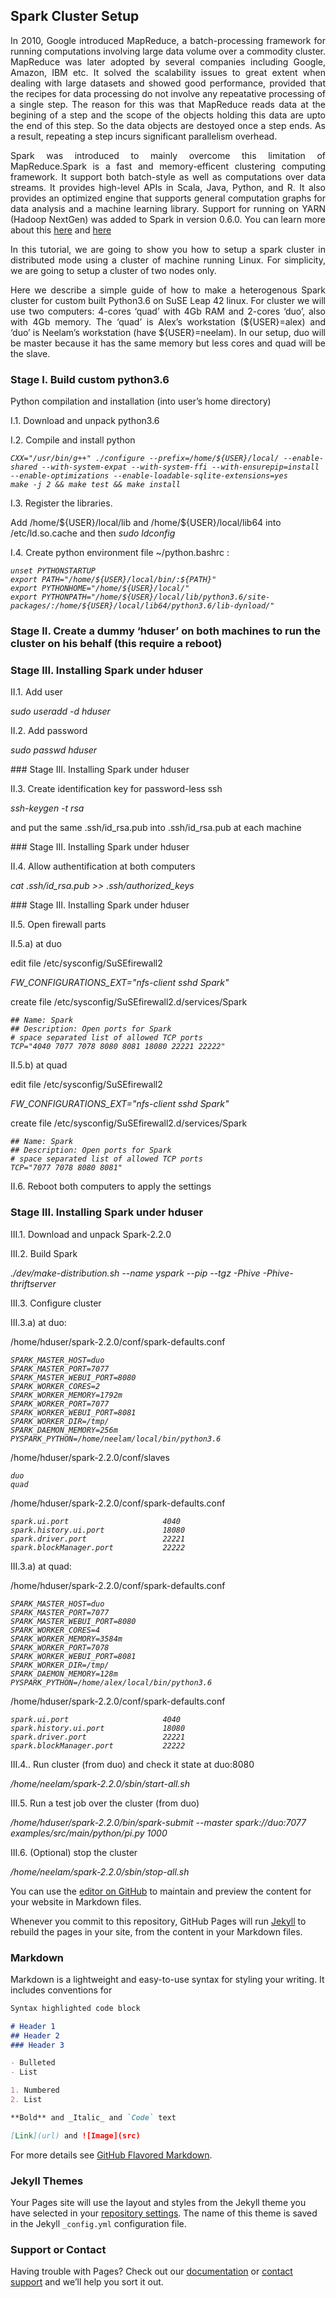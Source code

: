 ## Spark Cluster Setup

<p align="justify">
In 2010, Google introduced MapReduce, a batch-processing framework for running computations involving large data volume over a commodity cluster. MapReduce was later adopted by several companies including Google, Amazon, IBM etc. It solved the scalability issues to great extent when dealing with large datasets and showed good performance, provided that the recipes for data processing do not involve any repeatative processing of a single step. The reason for this was that MapReduce reads data at the begining of a step and the scope of the objects holding this data are upto the end of this step. So the data objects are destoyed once a step ends. As a result, repeating a step incurs significant parallelism overhead. 
</p>
<p align="justify">
Spark was introduced to mainly overcome this limitation of MapReduce.Spark is a fast and memory-efficent clustering computing framework. It support both batch-style as well as computations over data streams. It provides high-level APIs in Scala, Java, Python, and R. It also provides an optimized engine that supports general computation graphs for data analysis and a machine learning library. Support for running on YARN (Hadoop NextGen) was added to Spark in version 0.6.0. You can learn more about this <a href="https://spark.apache.org/docs/latest/index.html">here</a> and <a href="https://en.wikipedia.org/wiki/Apache_Spark">here</a> 
</p>
<p align="justify">
In this tutorial, we are going to show you how to setup a spark cluster in distributed mode using a cluster of machine running Linux. For simplicity, we are going to setup a cluster of two nodes only. 
</p>
<p align="justify">
Here we describe a simple guide of how to make a heterogenous Spark cluster for custom built Python3.6 on SuSE Leap 42 linux. For cluster we will use two computers: 4-cores ‘quad’ with 4Gb RAM and 2-cores ‘duo’, also with 4Gb memory. The ‘quad’ is Alex’s workstation (${USER}=alex) and ‘duo’ is Neelam’s workstation (have ${USER}=neelam). In our setup, duo will be master because it has the same memory but less cores and quad will be the slave.
</p>

### Stage I. Build custom python3.6

<p>Python compilation and installation (into user’s home directory)</p> 
<p>I.1. Download and unpack python3.6</p> 
<p>I.2. Compile and install python</p>

<pre><code><i>CXX="/usr/bin/g++" ./configure --prefix=/home/${USER}/local/ --enable-shared --with-system-expat --with-system-ffi --with-ensurepip=install --enable-optimizations --enable-loadable-sqlite-extensions=yes 
make -j 2 && make test && make install
</i></code></pre>

<p>I.3. Register the libraries.</p>
<p>Add /home/${USER}/local/lib and /home/${USER}/local/lib64 into /etc/ld.so.cache and then <i>sudo ldconfig</i></p>

<p>I.4. Create python environment file ~/python.bashrc :</p>
<pre><code><i>unset PYTHONSTARTUP
export PATH="/home/${USER}/local/bin/:${PATH}"
export PYTHONHOME="/home/${USER}/local/"
export PYTHONPATH="/home/${USER}/local/lib/python3.6/site-packages/:/home/${USER}/local/lib64/python3.6/lib-dynload/"
</i></code></pre>

### Stage II. Create a dummy ‘hduser’ on both machines to run the cluster on his behalf (this require a reboot)

### Stage III. Installing Spark under hduser

<p>II.1. Add user</p> 
<p><i>sudo useradd -d hduser</i></p>

<p>II.2. Add password</p>
<p><i>sudo passwd hduser</i></p>
### Stage III. Installing Spark under hduser

<p>II.3. Create identification key for password-less ssh<p>
<p><i>ssh-keygen -t rsa</i></p>
<p>and put the same .ssh/id_rsa.pub into .ssh/id_rsa.pub at each machine</p>
### Stage III. Installing Spark under hduser

<p>II.4. Allow authentification at both computers</p>
<p><i>cat .ssh/id_rsa.pub >> .ssh/authorized_keys</i></p> 
### Stage III. Installing Spark under hduser

<p>II.5. Open firewall parts</p>
<p>II.5.a) at duo</p>
<p>edit file /etc/sysconfig/SuSEfirewall2</p>
<p><i>FW_CONFIGURATIONS_EXT="nfs-client sshd Spark"</i></p>
<p>create file /etc/sysconfig/SuSEfirewall2.d/services/Spark</p>
<pre><code><i>## Name: Spark
## Description: Open ports for Spark
# space separated list of allowed TCP ports
TCP="4040 7077 7078 8080 8081 18080 22221 22222"</i></code></pre>

<p>II.5.b) at quad</p>
<p>edit file /etc/sysconfig/SuSEfirewall2</p>
<p><i>FW_CONFIGURATIONS_EXT="nfs-client sshd Spark"</i></p>
<p>create file /etc/sysconfig/SuSEfirewall2.d/services/Spark</p>
<pre><code><i>## Name: Spark
## Description: Open ports for Spark
# space separated list of allowed TCP ports
TCP="7077 7078 8080 8081"</i></code></pre>

<p>II.6. Reboot both computers to apply the settings</p>

### Stage III. Installing Spark under hduser

<p>III.1. Download and unpack Spark-2.2.0</p> 
<p>III.2. Build Spark</p>
<p><i>./dev/make-distribution.sh --name yspark --pip --tgz -Phive -Phive-thriftserver </i></p>

<p>III.3. Configure cluster</p>
<p>III.3.a) at duo:</p>
<p>/home/hduser/spark-2.2.0/conf/spark-defaults.conf</p>
<pre><code><i>SPARK_MASTER_HOST=duo
SPARK_MASTER_PORT=7077
SPARK_MASTER_WEBUI_PORT=8080
SPARK_WORKER_CORES=2
SPARK_WORKER_MEMORY=1792m
SPARK_WORKER_PORT=7077
SPARK_WORKER_WEBUI_PORT=8081
SPARK_WORKER_DIR=/tmp/
SPARK_DAEMON_MEMORY=256m
PYSPARK_PYTHON=/home/neelam/local/bin/python3.6</i></code></pre>

<p>/home/hduser/spark-2.2.0/conf/slaves</p>
<pre><code><i>duo
quad</i></code></pre>

<p>/home/hduser/spark-2.2.0/conf/spark-defaults.conf</p>
<pre><code><i>spark.ui.port                     4040
spark.history.ui.port             18080
spark.driver.port                 22221
spark.blockManager.port           22222</i></code></pre>

<p>III.3.a) at quad:</p>
<p>/home/hduser/spark-2.2.0/conf/spark-defaults.conf</p>
<pre><code><i>SPARK_MASTER_HOST=duo
SPARK_MASTER_PORT=7077
SPARK_MASTER_WEBUI_PORT=8080
SPARK_WORKER_CORES=4
SPARK_WORKER_MEMORY=3584m
SPARK_WORKER_PORT=7078
SPARK_WORKER_WEBUI_PORT=8081
SPARK_WORKER_DIR=/tmp/
SPARK_DAEMON_MEMORY=128m
PYSPARK_PYTHON=/home/alex/local/bin/python3.6</i></code></pre>

<p>/home/hduser/spark-2.2.0/conf/spark-defaults.conf</p>
<pre><code><i>spark.ui.port                     4040
spark.history.ui.port             18080
spark.driver.port                 22221
spark.blockManager.port           22222</i></code></pre>

<p>III.4.. Run cluster (from duo) and check it state at duo:8080</p>
<p><i>/home/neelam/spark-2.2.0/sbin/start-all.sh</i></p>

<p>III.5. Run a test job over the cluster (from duo)</p>
<p><i>/home/hduser/spark-2.2.0/bin/spark-submit --master spark://duo:7077 examples/src/main/python/pi.py 1000</i></p>

<p>III.6. (Optional) stop the cluster</p>
<p><i>/home/neelam/spark-2.2.0/sbin/stop-all.sh</i></p>














You can use the [editor on GitHub](https://github.com/AIDesigners/AIDesigners.github.io-cluster_setup/edit/master/README.md) to maintain and preview the content for your website in Markdown files.

Whenever you commit to this repository, GitHub Pages will run [Jekyll](https://jekyllrb.com/) to rebuild the pages in your site, from the content in your Markdown files.

### Markdown

Markdown is a lightweight and easy-to-use syntax for styling your writing. It includes conventions for

```markdown
Syntax highlighted code block

# Header 1
## Header 2
### Header 3

- Bulleted
- List

1. Numbered
2. List

**Bold** and _Italic_ and `Code` text

[Link](url) and ![Image](src)
```

For more details see [GitHub Flavored Markdown](https://guides.github.com/features/mastering-markdown/).

### Jekyll Themes

Your Pages site will use the layout and styles from the Jekyll theme you have selected in your [repository settings](https://github.com/AIDesigners/AIDesigners.github.io-cluster_setup/settings). The name of this theme is saved in the Jekyll `_config.yml` configuration file.

### Support or Contact

Having trouble with Pages? Check out our [documentation](https://help.github.com/categories/github-pages-basics/) or [contact support](https://github.com/contact) and we’ll help you sort it out.
